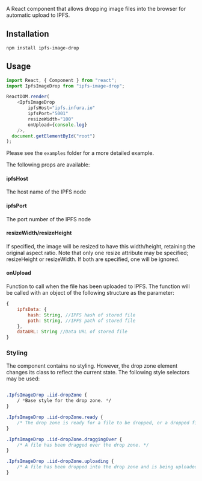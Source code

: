 
A React component that allows dropping image files into the browser for automatic upload to IPFS.


## Installation

```
npm install ipfs-image-drop
```

## Usage

```javascript
import React, {	Component } from "react";
import IpfsImageDrop from "ipfs-image-drop";

ReactDOM.render(
    <IpfsImageDrop
        ipfsHost="ipfs.infura.io"
        ipfsPort="5001"
        resizeWidth="100"
        onUpload={console.log} 
    />,
  document.getElementById("root")
);

```
Please see the `examples` folder for a more detailed example.

The following props are available:
#### ipfsHost
The host name of the IPFS node
#### ipfsPort
The port number of the IPFS node
#### resizeWidth/resizeHeight
If specified, the image will be resized to have this width/height, retaining the original aspect ratio. Note that only one resize attribute may be specified; resizeHeight or resizeWidth. If both are specified, one will be ignored.
#### onUpload
Function to call when the file has been uploaded to IPFS. The function will be called with an object of the following structure as the parameter:
```javascript
{
    ipfsData: {
        hash: String, //IPFS hash of stored file
        path: String, //IPFS path of stored file
    },
    dataURL: String //Data URL of stored file
}
```

### Styling

The component contains no styling. However, the drop zone element changes its class to reflect the current state. The following style selectors may be used:

```css

.IpfsImageDrop .iid-dropZone {
    / *Base style for the drop zone. */
}

.IpfsImageDrop .iid-dropZone.ready {
    /* The drop zone is ready for a file to be dropped, or a dropped file has been successfully uploaded. */
}

.IpfsImageDrop .iid-dropZone.draggingOver {
    /* A file has been dragged over the drop zone. */
}

.IpfsImageDrop .iid-dropZone.uploading {
    /* A file has been dropped into the drop zone and is being uploaded. */
}

```